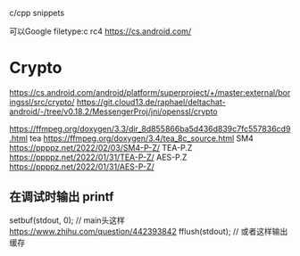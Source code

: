 c/cpp snippets

可以Google  filetype:c rc4
https://cs.android.com/

# Crypto
https://cs.android.com/android/platform/superproject/+/master:external/boringssl/src/crypto/
https://git.cloud13.de/raphael/deltachat-android/-/tree/v0.18.2/MessengerProj/jni/openssl/crypto

https://ffmpeg.org/doxygen/3.3/dir_8d855866ba5d436d839c7fc557836cd9.html
tea https://ffmpeg.org/doxygen/3.4/tea_8c_source.html
SM4 https://ppppz.net/2022/02/03/SM4-P-Z/
TEA-P.Z https://ppppz.net/2022/01/31/TEA-P-Z/
AES-P.Z https://ppppz.net/2022/01/31/AES-P-Z/

## 在调试时输出 printf
setbuf(stdout, 0); // main头这样 https://www.zhihu.com/question/442393842
fflush(stdout); // 或者这样输出缓存
